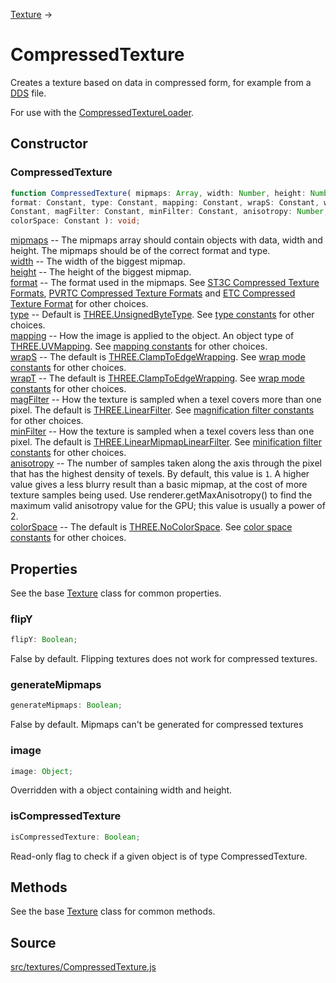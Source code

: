 [Texture](en\textures\Texture.html) →

# CompressedTexture

Creates a texture based on data in compressed form, for example from a <a
href="https://en.wikipedia.org/wiki/DirectDraw_Surface">DDS</a> file.  
  
For use with the
[CompressedTextureLoader](en\loaders\CompressedTextureLoader.html).

## Constructor

### CompressedTexture

  
  
```ts  
function CompressedTexture( mipmaps: Array, width: Number, height: Number,
format: Constant, type: Constant, mapping: Constant, wrapS: Constant, wrapT:
Constant, magFilter: Constant, minFilter: Constant, anisotropy: Number,
colorSpace: Constant ): void;  
```  

[mipmaps](#) -- The mipmaps array should contain objects with data, width and
height. The mipmaps should be of the correct format and type.  
[width](#) -- The width of the biggest mipmap.  
[height](#) -- The height of the biggest mipmap.  
[format](#) -- The format used in the mipmaps. See [ST3C Compressed Texture
Formats](en\constants\Textures.html), [PVRTC Compressed Texture
Formats](en\constants\Textures.html) and [ETC Compressed Texture
Format](en\constants\Textures.html) for other choices.  
[type](#) -- Default is [THREE.UnsignedByteType](en\constants\Textures.html).
See [type constants](en\constants\Textures.html) for other choices.  
[mapping](#) -- How the image is applied to the object. An object type of
[THREE.UVMapping](en\constants\Textures.html). See [mapping
constants](en\constants\Textures.html) for other choices.  
[wrapS](#) -- The default is
[THREE.ClampToEdgeWrapping](en\constants\Textures.html). See [wrap mode
constants](en\constants\Textures.html) for other choices.  
[wrapT](#) -- The default is
[THREE.ClampToEdgeWrapping](en\constants\Textures.html). See [wrap mode
constants](en\constants\Textures.html) for other choices.  
[magFilter](#) -- How the texture is sampled when a texel covers more than one
pixel. The default is [THREE.LinearFilter](en\constants\Textures.html). See
[magnification filter constants](en\constants\Textures.html) for other
choices.  
[minFilter](#) -- How the texture is sampled when a texel covers less than one
pixel. The default is
[THREE.LinearMipmapLinearFilter](en\constants\Textures.html). See
[minification filter constants](en\constants\Textures.html) for other choices.  
[anisotropy](#) -- The number of samples taken along the axis through the
pixel that has the highest density of texels. By default, this value is `1`. A
higher value gives a less blurry result than a basic mipmap, at the cost of
more texture samples being used. Use renderer.getMaxAnisotropy() to find the
maximum valid anisotropy value for the GPU; this value is usually a power of
2.  
[colorSpace](#) -- The default is
[THREE.NoColorSpace](en\constants\Textures.html). See [color space
constants](en\constants\Textures.html) for other choices.  
  

## Properties

See the base [Texture](en\textures\Texture.html) class for common properties.

### flipY

  
  
```ts  
flipY: Boolean;  
```  

False by default. Flipping textures does not work for compressed textures.

### generateMipmaps

  
  
```ts  
generateMipmaps: Boolean;  
```  

False by default. Mipmaps can't be generated for compressed textures

### image

  
  
```ts  
image: Object;  
```  

Overridden with a object containing width and height.

### isCompressedTexture

  
  
```ts  
isCompressedTexture: Boolean;  
```  

Read-only flag to check if a given object is of type CompressedTexture.

## Methods

See the base [Texture](en\textures\Texture.html) class for common methods.

## Source

<a
href="https://github.com/mrdoob/three.js/blob/master/src/textures/CompressedTexture.js">src/textures/CompressedTexture.js</a>


